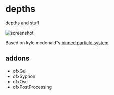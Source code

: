 # depths
depths and stuff

![screenshot](http://i.imgur.com/kNfoaTg.png)

Based on kyle mcdonald's [binned particle system](https://github.com/kylemcdonald/openFrameworksDemos/tree/master/BinnedParticleSystem)

## addons
* ofxGui
* ofxSyphon
* ofxOsc
* ofxPostProcessing
